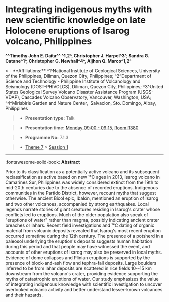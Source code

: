 # Integrating indigenous myths with new scientific knowledge on late Holocene eruptions of Isarog volcano, Philippines

**^^Timothy John E. Daita^^ ^1,2^, Christopher J. Harpel^3^, Sandra G. Catane^1^, Christopher G. Newhall^4^, Aljhon Q. Marco^1,2^**

<!-- more -->> - **Affiliations:** ^1^National Institute of Geological Sciences, University of the Philippines, Diliman, Quezon City, Philippines; ^2^Department of Science and Technology - Philippine Institute of Volcanology and Seismology (DOST-PHIVOLCS), Diliman, Quezon City, Philippines; ^3^United States Geological Survey Volcano Disaster Assistance Program (USGS-VDAP), Cascades Volcano Observatory, Vancouver, Washington, USA; ^4^Mirisbiris Garden and Nature Center,  Salvacion, Sto. Domingo, Albay, Philippines

> - **Presentation type:** Talk

> - **Presentation time:** [Monday 09:00 - 09:15](../sessions_comparison.md#__tabbed_1_5), [Room R380](../maps_venue.md#__tabbed_1_1)

> - **Programme No:** 7.1.3

> - [Theme 7](../theme7.md) > [Session 1](../sessions/session-7-1.md)

--- 

:fontawesome-solid-book: **Abstract**

Prior to its classification as a potentially active volcano and its subsequent reclassification as active based on new ¹⁴C ages in 2013, Isarog volcano in Camarines Sur, Philippines was widely considered extinct from the 19th to mid-20th centuries due to the absence of recorded eruptions. Indigenous communities in the Partido District, however, recount myths that suggest otherwise. The ancient Bicol epic, Ibalón, mentioned an eruption of Isarog and two other volcanoes, accompanied by strong earthquakes. Local legends narrate stories of giant creatures residing in Isarog's crater whose conflicts led to eruptions. Much of the older population also speak of "eruptions of water" rather than magma, possibly indicating ancient crater breaches or lahars.
Recent field investigations and ¹⁴C dating of organic material from volcanic deposits revealed that Isarog's most recent eruption occurred sometime during the 12th century. The presence of a potsherd in a paleosol underlying the eruption's deposits suggests human habitation during this period and that people may have witnessed the event, and accounts of other eruptions of Isarog may also be preserved in local myths. Evidence of dome collapses and Plinian eruptions is supported by the presence of block-and-ash flow and tephra-fall deposits. Large boulders inferred to be from lahar deposits are scattered in rice fields 10--15 km downstream from the volcano's crater, providing evidence supporting the myths of catastrophic eruptions of water.
Our study emphasizes the value of integrating indigenous knowledge with scientific investigation to uncover overlooked volcanic activity and better understand lesser-known volcanoes and their hazards.

